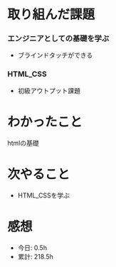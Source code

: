 # 取り組んだ課題
### エンジニアとしての基礎を学ぶ
* ブラインドタッチができる
### HTML_CSS
* 初級アウトプット課題
# わかったこと
htmlの基礎

# 次やること
* HTML_CSSを学ぶ
# 感想

* 今日: 0.5h
* 累計: 218.5h

